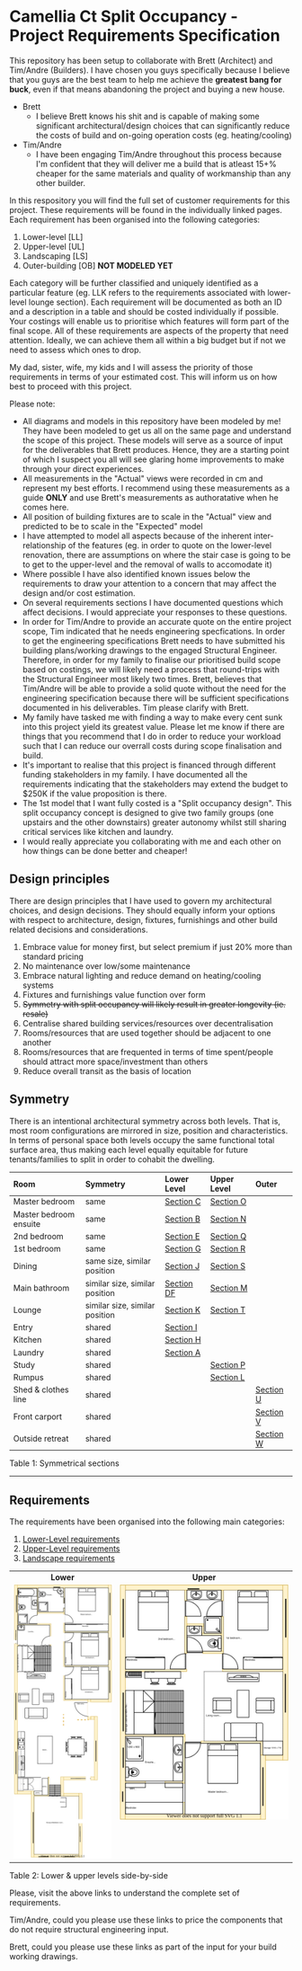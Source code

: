 # Camellia Ct Split Occupancy - Project Requirements Specification

This repository has been setup to collaborate with Brett (Architect) and Tim/Andre (Builders). I have chosen you guys specifically because I believe that you guys are the best team to help me achieve the **greatest bang for buck**, even if that means abandoning the project and buying a new house. 
* Brett 
  * I believe Brett knows his shit and is capable of making some significant architectural/design choices that can significantly reduce the costs of build and on-going operation costs (eg. heating/cooling) 
* Tim/Andre
  * I have been engaging Tim/Andre throughout this process because I'm confident that they will deliver me a build that is atleast 15+% cheaper for the same materials and quality of workmanship than any other builder. 

In this respository you will find the full set of customer requirements for this project. These requirements will be found in the individually linked pages. Each requirement has been organised into the following categories:
1. Lower-level [LL]
2. Upper-level [UL]
3. Landscaping [LS]
4. Outer-building [OB] **NOT MODELED YET**

Each category will be further classified and uniquely identified as a particular feature (eg. LLK refers to the requirements associated with lower-level lounge section). Each requirement will be documented as both an ID and a description in a table and should be costed individually if possible. Your costings will enable us to prioritise which features will form part of the final scope. All of these requirements are aspects of the property that need attention. Ideally, we can achieve them all within a big budget but if not we need to assess which ones to drop. 

My dad, sister, wife, my kids and I will assess the priority of those requirements in terms of your estimated cost. This will inform us on how best to proceed with this project.

Please note:
* All diagrams and models in this repository have been modeled by me! They have been modeled to get us all on the same page and understand the scope of this project. These models will serve as a source of input for the deliverables that Brett produces. Hence, they are a starting point of which I suspect you all will see glaring home improvements to make through your direct experiences.
* All measurements in the "Actual" views were recorded in cm and represent my best efforts. I recommend using these measurements as a guide **ONLY** and use Brett's measurements as authoratative when he comes here.
* All position of building fixtures are to scale in the "Actual" view and predicted to be to scale in the "Expected" model 
* I have attempted to model all aspects because of the inherent inter-relationship of the features (eg. in order to quote on the lower-level renovation, there are assumptions on where the stair case is going to be to get to the upper-level and the removal of walls to accomodate it)
* Where possible I have also identified known issues below the requirements to draw your attention to a concern that may affect the design and/or cost estimation.
* On several requirements sections I have documented questions which affect decisions. I would appreciate your responses to these questions.
* In order for Tim/Andre to provide an accurate quote on the entire project scope, Tim indicated that he needs engineering specfications. In order to get the engineering specifications Brett needs to have submitted his building plans/working drawings to the engaged Structural Engineer. Therefore, in order for my family to finalise our prioritised build scope based on costings, we will likely need a process that round-trips with the Structural Engineer most likely two times. Brett, believes that Tim/Andre will be able to provide a solid quote without the need for the engineering specification because there will be sufficient specifications documented in his deliverables. Tim please clarify with Brett.
* My family have tasked me with finding a way to make every cent sunk into this project yield its greatest value. Please let me know if there are things that you recommend that I do in order to reduce your workload such that I can reduce our overrall costs during scope finalisation and build.
* It's important to realise that this project is financed through different funding stakeholders in my family. I have documented all the requirements indicating that the stakeholders may extend the budget to $250K if the value proposition is there.
* The 1st model that I want fully costed is a "Split occupancy design". This split occupancy concept is designed to give two family groups (one upstairs and the other downstairs) greater autonomy whilst still sharing critical services like kitchen and laundry.  
* I would really appreciate you collaborating with me and each other on how things can be done better and cheaper!


## Design principles

There are design principles that I have used to govern my architectural choices, and design decisions. They should equally inform your options with respect to architecture, design, fixtures, furnishings and other build related decisions and considerations. 

1. Embrace value for money first, but select premium if just 20% more than standard pricing
2. No maintenance over low/some maintenance
3. Embrace natural lighting and reduce demand on heating/cooling systems
4. Fixtures and furnishings value function over form 
5. ~~Symmetry with split occupancy will likely result in greater longevity (ie. resale)~~
6. Centralise shared building services/resources over decentralisation
7. Rooms/resources that are used together should be adjacent to one another
8. Rooms/resources that are frequented in terms of time spent/people should attract more space/investment than others
9. Reduce overall transit as the basis of location


## Symmetry

There is an intentional architectural symmetry across both levels. That is, most room configurations are mirrored in size, position and characteristics. In terms of personal space both levels occupy the same functional total surface area, thus making each level equally equitable for future tenants/families to split in order to cohabit the dwelling.

|Room|Symmetry|Lower Level|Upper Level|Outer|
|:---|:---|:---|:---|:---|
|Master bedroom|same|[Section C](./lower-level/section-C-requirements.md)|[Section O](./upper-level/section-O-requirements.md)||
|Master bedroom ensuite|same|[Section B](./lower-level/section-B-requirements.md)|[Section N](./upper-level/section-N-requirements.md)||
|2nd bedroom|same|[Section E](./lower-level/section-E-requirements.md)|[Section Q](./upper-level/section-Q-requirements.md)||
|1st bedroom|same|[Section G](./lower-level/section-G-requirements.md)|[Section R](./upper-level/section-R-requirements.md)||
|Dining|same size, similar position|[Section J](./lower-level/section-J-requirements.md)|[Section S](./upper-level/section-S-requirements.md)||
|Main bathroom|similar size, similar position|[Section DF](./lower-level/section-D-requirements.md)|[Section M](./upper-level/section-M-requirements.md)||
|Lounge|similar size, similar position|[Section K](./lower-level/section-K-requirements.md)|[Section T](./upper-level/section-T-requirements.md)||
|Entry|shared|[Section I](./lower-level/section-I-requirements.md)|||
|Kitchen|shared|[Section H](./lower-level/section-H-requirements.md)|||
|Laundry|shared|[Section A](./lower-level/section-A-requirements.md)|||
|Study|shared||[Section P](./upper-level/section-P-requirements.md)||
|Rumpus|shared||[Section L](./lower-level/section-L-requirements.md)|||
|Shed & clothes line|shared|||[Section U](./landscape/section-U-requirements.md)|
|Front carport|shared|||[Section V](./landscape/section-V-requirements.md)|
|Outside retreat|shared|||[Section W](./landscape/section-W-requirements.md)|

Table 1: Symmetrical sections

---

## Requirements

The requirements have been organised into the following main categories:
1. [Lower-Level requirements](./lower-level/Lower-Level-requirements.md)
2. [Upper-Level requirements](./upper-level/Upper-Level-requirements.md)
3. [Landscape requirements](./landscape/Landscape-requirements.md)


<table>
  <tr>
    <td align="center"><b>Lower</b></td><td align="center"><b>Upper</b></td>
  </tr>
  <tr>
    <td valign="top"><img src="./lower-level/Lower-Level-TO-BE-floor-plan.svg"></td><td valign="top"><img src="./upper-level/Upper-Level-TO-BE-floor-plan.svg"></td>
  </tr>
</table>

Table 2: Lower & upper levels side-by-side 



Please, visit the above links to understand the complete set of requirements.

Tim/Andre, could you please use these links to price the components that do not require structural engineering input.

Brett, could you please use these links as part of the input for your build working drawings.
